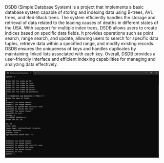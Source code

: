 <p>
  
  DSDB (Simple Database System) is a project that implements a basic database system capable of storing and indexing data using B-trees,
  AVL trees, and Red-Black trees. The system efficiently handles the storage and retrieval of data related to the leading causes of 
  deaths in different states of the USA. With support for multiple index trees, DSDB allows users to create indices based on specific
  data fields. It provides operations such as point search, range search, and update, allowing users to search for specific data tuples,
  retrieve data within a specified range, and modify existing records. DSDB ensures the uniqueness of keys and handles duplicates by
  maintaining linked lists associated with each key. Overall, DSDB provides a user-friendly interface and efficient 
  indexing capabilities for managing and analyzing data effectively.
  </p>
<img src="SS/Screenshot 2023-06-01 162610.png"/>
